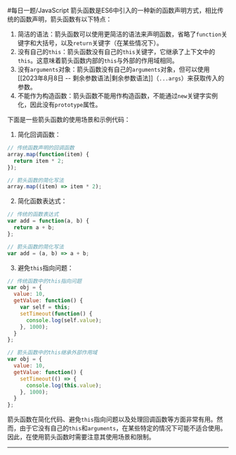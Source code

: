 #每日一题/JavaScript
箭头函数是ES6中引入的一种新的函数声明方式，相比传统的函数声明，箭头函数有以下特点：

1. 简洁的语法：箭头函数可以使用更简洁的语法来声明函数，省略了`function`关键字和大括号，以及`return`关键字（在某些情况下）。
2. 没有自己的`this`：箭头函数没有自己的`this`关键字，它继承了上下文中的`this`。这意味着箭头函数内部的`this`与外部的作用域相同。
3. 没有`arguments`对象：箭头函数没有自己的`arguments`对象，但可以使用[[2023年8月8日 -- 剩余参数语法|剩余参数语法]]（`...args`）来获取传入的参数。
4. 不能作为构造函数：箭头函数不能用作构造函数，不能通过`new`关键字实例化，因此没有`prototype`属性。

下面是一些箭头函数的使用场景和示例代码：

1. 简化回调函数：

```javascript
// 传统函数声明的回调函数
array.map(function(item) {
  return item * 2;
});

// 箭头函数的简化写法
array.map((item) => item * 2);
```

2. 简化函数表达式：

```javascript
// 传统的函数表达式
var add = function(a, b) {
  return a + b;
};

// 箭头函数的简化写法
var add = (a, b) => a + b;
```

3. 避免`this`指向问题：

```javascript
// 传统函数中的this指向问题
var obj = {
  value: 10,
  getValue: function() {
    var self = this;
    setTimeout(function() {
      console.log(self.value);
    }, 1000);
  }
};

// 箭头函数中的this继承外部作用域
var obj = {
  value: 10,
  getValue: function() {
    setTimeout(() => {
      console.log(this.value);
    }, 1000);
  }
};
```

箭头函数在简化代码、避免`this`指向问题以及处理回调函数等方面非常有用。然而，由于它没有自己的`this`和`arguments`，在某些特定的情况下可能不适合使用。因此，在使用箭头函数时需要注意其使用场景和限制。


---
